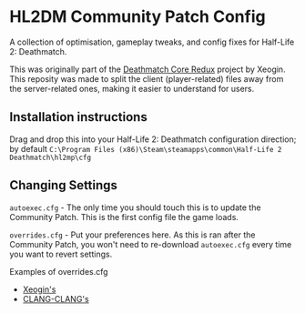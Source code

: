 # HL2DM Community Patch Config
A collection of optimisation, gameplay tweaks, and config fixes for Half-Life 2: Deathmatch. 

This was originally part of the [Deathmatch Core Redux](https://github.com/Xeogin/xeogin.github.io) project by Xeogin. This reposity was made to split the client (player-related) files away from the server-related ones, making it easier to understand for users.

## Installation instructions
Drag and drop this into your Half-Life 2: Deathmatch configuration direction; by default `C:\Program Files (x86)\Steam\steamapps\common\Half-Life 2 Deathmatch\hl2mp\cfg`

## Changing Settings
`autoexec.cfg` - The only time you should touch this is to update the Community Patch. This is the first config file the game loads. 

`overrides.cfg` - Put your preferences here. As this is ran after the Community Patch, you won't need to re-download `autoexec.cfg` every time you want to revert settings.

Examples of overrides.cfg
* [Xeogin's](https://github.com/Xeogin/xeogin.github.io/blob/master/overrides.cfg)
* [CLANG-CLANG's](https://github.com/ClangClangBattarang/ClangClang-HL2DM-Config/blob/main/Half-Life%202%20Deathmatch/hl2mp/cfg/overrides.cfg)
